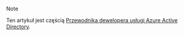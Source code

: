 > [!NOTE]
> Ten artykuł jest częścią [Przewodnika dewelopera usługi Azure Active Directory](../articles/active-directory/develop/azure-ad-developers-guide.md).
>
>

